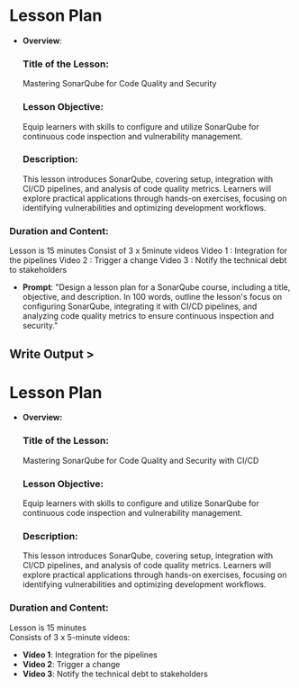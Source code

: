 # Lesson Plan

- **Overview**: 
  ### **Title of the Lesson:**  
  Mastering SonarQube for Code Quality and Security

  ### **Lesson Objective:**  
  Equip learners with skills to configure and utilize SonarQube for continuous code inspection and vulnerability management.

  ### **Description:**  
  This lesson introduces SonarQube, covering setup, integration with CI/CD pipelines, and analysis of code quality metrics. Learners will explore practical applications through hands-on exercises, focusing on identifying vulnerabilities and optimizing development workflows.


### **Duration and Content:**  
  
  Lesson is 15 minutes
  Consist of 3 x 5minute videos 
  Video 1 : Integration for the pipelines
  Video 2 : Trigger a change
  Video 3 : Notify the technical debt to stakeholders

- **Prompt**: "Design a lesson plan for a SonarQube course, including a title, objective, and description. In 100 words, outline the lesson's focus on configuring SonarQube, integrating it with CI/CD pipelines, and analyzing code quality metrics to ensure continuous inspection and security."


## Write Output >

# Lesson Plan

- **Overview:**  
  ### **Title of the Lesson:**  
  Mastering SonarQube for Code Quality and Security with CI/CD

  ### **Lesson Objective:**  
  Equip learners with skills to configure and utilize SonarQube for continuous code inspection and vulnerability management.

  ### **Description:**  
  This lesson introduces SonarQube, covering setup, integration with CI/CD pipelines, and analysis of code quality metrics. Learners will explore practical applications through hands-on exercises, focusing on identifying vulnerabilities and optimizing development workflows.

### **Duration and Content:**  
  
  Lesson is 15 minutes  
  Consists of 3 x 5-minute videos:  
  - **Video 1**: Integration for the pipelines  
  - **Video 2**: Trigger a change  
  - **Video 3**: Notify the technical debt to stakeholders
